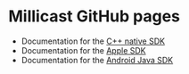 # Millicast GitHub pages

- Documentation for the [C++ native SDK](https://aravind-raveendran.github.io/doc/cpp/index.html)
- Documentation for the [Apple SDK](https://aravind-raveendran.github.io/doc/objc/documentation/millicastsdk)
- Documentation for the [Android Java SDK](https://aravind-raveendran.github.io/doc/java/index.html)
